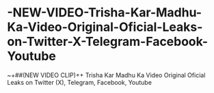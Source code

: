 # -NEW-VIDEO-Trisha-Kar-Madhu-Ka-Video-Original-Oficial-Leaks-on-Twitter-X-Telegram-Facebook-Youtube
~+##(NEW VIDEO CLIP)++ Trisha Kar Madhu Ka Video Original Oficial Leaks on Twitter (X), Telegram, Facebook, Youtube
